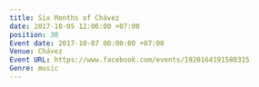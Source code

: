 ```yaml
---
title: Six Months of Chávez
date: 2017-10-05 12:06:00 +07:00
position: 30
Event date: 2017-10-07 00:00:00 +07:00
Venue: Chávez
Event URL: https://www.facebook.com/events/1920164191580315
Genre: music
---
```


